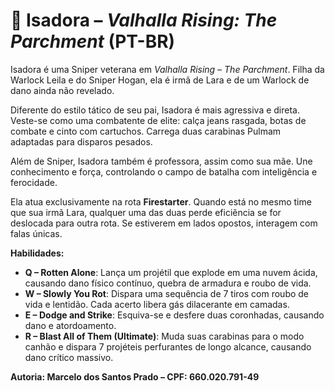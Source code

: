 # 🎯 Isadora – *Valhalla Rising: The Parchment* (PT-BR)

Isadora é uma Sniper veterana em *Valhalla Rising – The Parchment*. Filha da Warlock Leila e do Sniper Hogan, ela é irmã de Lara e de um Warlock de dano ainda não revelado.

Diferente do estilo tático de seu pai, Isadora é mais agressiva e direta. Veste-se como uma combatente de elite: calça jeans rasgada, botas de combate e cinto com cartuchos. Carrega duas carabinas Pulmam adaptadas para disparos pesados.

Além de Sniper, Isadora também é professora, assim como sua mãe. Une conhecimento e força, controlando o campo de batalha com inteligência e ferocidade.

Ela atua exclusivamente na rota **Firestarter**. Quando está no mesmo time que sua irmã Lara, qualquer uma das duas perde eficiência se for deslocada para outra rota. Se estiverem em lados opostos, interagem com falas únicas.

**Habilidades:**
- **Q – Rotten Alone**: Lança um projétil que explode em uma nuvem ácida, causando dano físico contínuo, quebra de armadura e roubo de vida.
- **W – Slowly You Rot**: Dispara uma sequência de 7 tiros com roubo de vida e lentidão. Cada acerto libera gás dilacerante em camadas.
- **E – Dodge and Strike**: Esquiva-se e desfere duas coronhadas, causando dano e atordoamento.
- **R – Blast All of Them (Ultimate)**: Muda suas carabinas para o modo canhão e dispara 7 projéteis perfurantes de longo alcance, causando dano crítico massivo.

**Autoria: Marcelo dos Santos Prado – CPF: 660.020.791-49**
